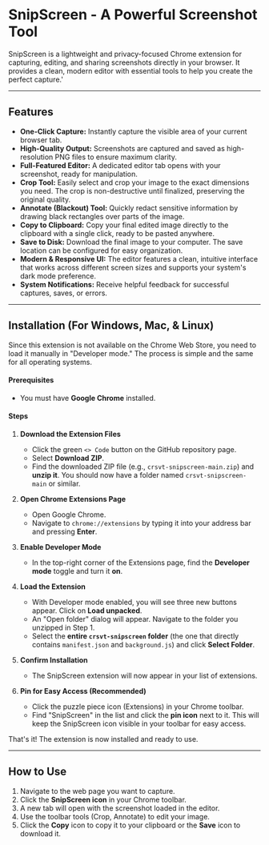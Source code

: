 # SnipScreen - A Powerful Screenshot Tool

SnipScreen is a lightweight and privacy-focused Chrome extension for capturing, editing, and sharing screenshots directly in your browser. It provides a clean, modern editor with essential tools to help you create the perfect capture.'

---

## Features

*   **One-Click Capture:** Instantly capture the visible area of your current browser tab.
*   **High-Quality Output:** Screenshots are captured and saved as high-resolution PNG files to ensure maximum clarity.
*   **Full-Featured Editor:** A dedicated editor tab opens with your screenshot, ready for manipulation.
*   **Crop Tool:** Easily select and crop your image to the exact dimensions you need. The crop is non-destructive until finalized, preserving the original quality.
*   **Annotate (Blackout) Tool:** Quickly redact sensitive information by drawing black rectangles over parts of the image.
*   **Copy to Clipboard:** Copy your final edited image directly to the clipboard with a single click, ready to be pasted anywhere.
*   **Save to Disk:** Download the final image to your computer. The save location can be configured for easy organization.
*   **Modern & Responsive UI:** The editor features a clean, intuitive interface that works across different screen sizes and supports your system's dark mode preference.
*   **System Notifications:** Receive helpful feedback for successful captures, saves, or errors.

---

## Installation (For Windows, Mac, & Linux)

Since this extension is not available on the Chrome Web Store, you need to load it manually in "Developer mode." The process is simple and the same for all operating systems.

#### Prerequisites
*   You must have **Google Chrome** installed.

#### Steps

1.  **Download the Extension Files**
    *   Click the green `<> Code` button on the GitHub repository page.
    *   Select **Download ZIP**.
    *   Find the downloaded ZIP file (e.g., `crsvt-snipscreen-main.zip`) and **unzip it**. You should now have a folder named `crsvt-snipscreen-main` or similar.

2.  **Open Chrome Extensions Page**
    *   Open Google Chrome.
    *   Navigate to `chrome://extensions` by typing it into your address bar and pressing **Enter**.

3.  **Enable Developer Mode**
    *   In the top-right corner of the Extensions page, find the **Developer mode** toggle and turn it **on**.

4.  **Load the Extension**
    *   With Developer mode enabled, you will see three new buttons appear. Click on **Load unpacked**.
    *   An "Open folder" dialog will appear. Navigate to the folder you unzipped in Step 1.
    *   Select the **entire `crsvt-snipscreen` folder** (the one that directly contains `manifest.json` and `background.js`) and click **Select Folder**.

5.  **Confirm Installation**
    *   The SnipScreen extension will now appear in your list of extensions.

6.  **Pin for Easy Access (Recommended)**
    *   Click the puzzle piece icon (Extensions) in your Chrome toolbar.
    *   Find "SnipScreen" in the list and click the **pin icon** next to it. This will keep the SnipScreen icon visible in your toolbar for easy access.

That's it! The extension is now installed and ready to use.

---

## How to Use

1.  Navigate to the web page you want to capture.
2.  Click the **SnipScreen icon** in your Chrome toolbar.
3.  A new tab will open with the screenshot loaded in the editor.
4.  Use the toolbar tools (Crop, Annotate) to edit your image.
5.  Click the **Copy** icon to copy it to your clipboard or the **Save** icon to download it.
